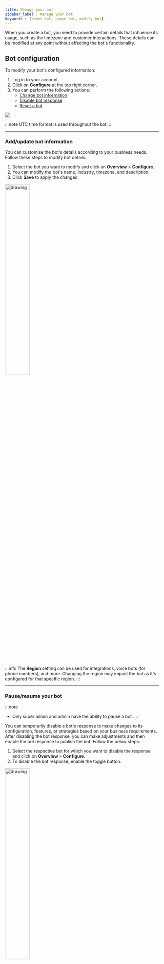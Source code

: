 ```yaml
---
title: Manage your bot 
sidebar_label : Manage your bot 
keywords : [reset bot, pause bot, modify bot]
---
```


When you create a bot, you need to provide certain details that influence its usage, such as the timezone and customer interactions. These details can be modified at any point without affecting the bot's functionality.


## Bot configuration 

To modify your bot's configured information:

1. Log in to your account.
2. Click on **Configure** at the top right corner. 
3. You can perform the following actions:
    * [Change bot information](#1-change-the-bots-information)
    * [Disable bot response](#2-disable-bot-response)
    * [Reset a bot](#3-reset-bot)

![](https://i.imgur.com/JEpBtZe.png)


:::note
UTC time format is used throughout the bot.
:::

---

### Add/update bot information

You can customise the bot's details according to your business needs. Follow these steps to modify bot details:

1. Select the bot you want to modify and click on **Overview** > **Configure**.
2. You can modify the bot's name, industry, timezone, and description.
3. Click **Save** to apply the changes.

<img src="https://i.imgur.com/c5wMtwI.png" alt="drawing" width="40%"/>

:::info
The **Region** setting can be used for integrations, voice bots (for phone numbers), and more. Changing the region may impact the bot as it's configured for that specific region.
:::

----

### Pause/resume your bot

:::note
- Only super admin and admin have the ability to pause a bot.
:::

You can temporarily disable a bot's response to make changes to its configuration, features, or strategies based on your business requirements. After disabling the bot response, you can make adjustments and then enable the bot response to publish the bot. Follow the below steps:

1. Select the respective bot for which you want to disable the response and click on **Overview** > **Configure**.
2. To disable the bot response, enable the toggle button.

<img src="https://i.imgur.com/SFkZlqz.png" alt="drawing" width="40%"/>

:::info 
**Marketplace dependency**: 
- If you export a bot template to a **private** Marketplace, it gets published automatically, and you will not be able to pause the bot in between.
- If you export a bot template to the **public** or training section of the Marketplace, the bot template is submitted for review, and you will not be able to pause the bot.
:::

----

### Reset your bot data

:::note
Only super admin and admin have the ability to reset the bot.
:::

Resetting a bot allows you to delete all past flows, conversations, and data associated with it. Follow these steps to reset a bot:


1. Select the bot that you want to reset and click **Overview** > **Configure**.
2. Click on **Reset bot** to delete all past flows, conversations, and data of the selected bot.

   <img src="https://i.imgur.com/aeNlkto.png" alt="drawing" width="40%"/>

----

### Delete your bot

**You cannot delete a bot**. However, you have the flexibility to either pause the bot's response or reset it as needed.

-----

## View bot audit log 

Audit log provids a detailed record of the changes made to each module(APIs, Inbox Agent configuration/actions, Channels), including information about the user (user email) who made the changes and the timestamp of the actions taken. 

To view audit log, follow these steps:

1. Click **Bot settings** > **Audit logs** to access the log of all the changes made.
    ![image](https://imgur.com/2MuBhJf.png)
2. To filter the results and view specific information, you can use the **filter** button and apply relevant filters.
    <img src="https://hackmd.io/_uploads/ryIEuxv92.png" alt="drawing" width="50%"/>
3. If you wish to download all the data from the Audit Log, you can do so by clicking on **Download CSV**. This will allow you to have a comprehensive record of all the changes made to the bot over time.

:::note
Audit logs will be available for 6 months.
:::